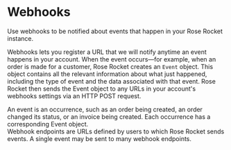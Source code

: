 # Webhooks

Use webhooks to be notified about events that happen in your Rose Rocket instance.

Webhooks lets you register a URL that we will notify anytime an event happens in your account. When the event occurs—for example, when an order is made for a customer, Rose Rocket creates an `Event` object. This object contains all the relevant information about what just happened, including the type of event and the data associated with that event. Rose Rocket then sends the Event object to any URLs in your account's webhooks settings via an HTTP POST request.

<aside class="notice">
An event is an occurrence, such as an order being created, an order changed its status, or an invoice being created. Each occurrence has a corresponding Event object.
</aside>

<aside class="notice">
Webhook endpoints are URLs defined by users to which Rose Rocket sends events. A single event may be sent to many webhook endpoints.
</aside>